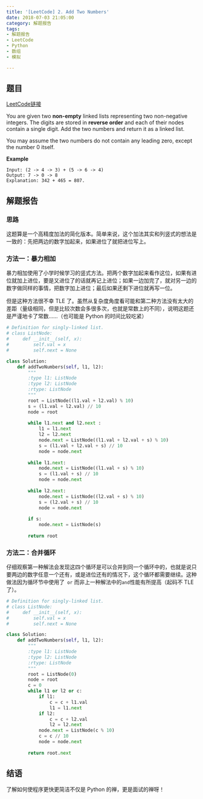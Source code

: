 ```yaml
---
title: '[LeetCode] 2. Add Two Numbers'
date: 2018-07-03 21:05:00
category: 解题报告
tags: 
- 解题报告
- LeetCode
- Python
- 数组
- 模拟

---
```


## 题目

[LeetCode链接](https://leetcode.com/problems/add-two-numbers/description/)

You are given two **non-empty** linked lists representing two non-negative integers. The digits are stored in **reverse order** and each of their nodes contain a single digit. Add the two numbers and return it as a linked list.

You may assume the two numbers do not contain any leading zero, except the number 0 itself.

**Example**

```
Input: (2 -> 4 -> 3) + (5 -> 6 -> 4)
Output: 7 -> 0 -> 8
Explanation: 342 + 465 = 807.
```

<!--more-->



## 解题报告

### 思路

这题算是一个高精度加法的简化版本。简单来说，这个加法其实和列竖式的想法是一致的：先把两边的数字加起来，如果进位了就把进位写上。



### 方法一：暴力相加

暴力相加使用了小学时候学习的竖式方法。把两个数字加起来看作这位，如果有进位就加上进位，要是又进位了的话就再记上进位；如果一边加完了，就对另一边的数字做同样的事情，把数字加上进位；最后如果还剩下进位就再写一位。

但是这种方法很不幸 TLE 了。虽然从复杂度角度看可能和第二种方法没有太大的差距（量级相同，但是比较次数会多很多次，也就是常数上的不同），说明这题还是严谨地卡了常数……（也可能是 Python 的时间比较吃紧）

```python
# Definition for singly-linked list.
# class ListNode:
#     def __init__(self, x):
#         self.val = x
#         self.next = None

class Solution:
    def addTwoNumbers(self, l1, l2):
        """
        :type l1: ListNode
        :type l2: ListNode
        :rtype: ListNode
        """
        root = ListNode((l1.val + l2.val) % 10) 
        s = (l1.val + l2.val) // 10
        node = root
        
        while l1.next and l2.next :
            l1 = l1.next
            l2 = l2.next
            node.next = ListNode((l1.val + l2.val + s) % 10) 
            s = (l1.val + l2.val + s) // 10
            node = node.next
            
        while l1.next:
            node.next = ListNode((l1.val + s) % 10) 
            s = (l1.val + s) // 10
            node = node.next
            
        while l2.next:
            node.next = ListNode((l2.val + s) % 10) 
            s = (l2.val + s) // 10
            node = node.next
        
        if s:
            node.next = ListNode(s)
            
        return root
```



### 方法二：合并循环

仔细观察第一种解法会发现这四个循环是可以合并到同一个循环中的，也就是说只要两边的数字任意一个还有，或是进位还有的情况下，这个循环都需要继续。这种做法因为循环节中使用了` or` 而非上一种解法中的`and`性能有所提高（起码不 TLE 了）。

```python
# Definition for singly-linked list.
# class ListNode:
#     def __init__(self, x):
#         self.val = x
#         self.next = None

class Solution:
    def addTwoNumbers(self, l1, l2):
        """
        :type l1: ListNode
        :type l2: ListNode
        :rtype: ListNode
        """
        root = ListNode(0) 
        node = root
        c = 0
        while l1 or l2 or c:
            if l1:
                c = c + l1.val
                l1 = l1.next
            if l2:
                c = c + l2.val
                l2 = l2.next
            node.next = ListNode(c % 10)
            c = c // 10
            node = node.next
                
        return root.next
```



## 结语

了解如何使程序更快更简洁不仅是 Python 的禅，更是面试的禅呀！